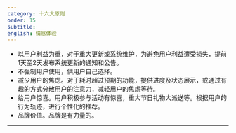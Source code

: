 ```yaml
---
category: 十六大原则
order: 15
subtitle: 
english: 情感体验
---
```




- 以用户利益为重，对于重大更新或系统维护，为避免用户利益遭受损失，提前1天至2天发布系统更新的通知和公告。
- 不强制用户使用，供用户自己选择。
- 减少用户的焦虑。对于耗时超过预期的功能，提供进度及状态展示，或通过有趣的方式分散用户的注意力，减轻用户的焦虑等待。
- 给用户惊喜。用户积极参与活动有惊喜，重大节日礼物大派送等。根据用户的行为轨迹，进行个性化的推荐。
- 品牌价值。品牌是有力量的。

---



